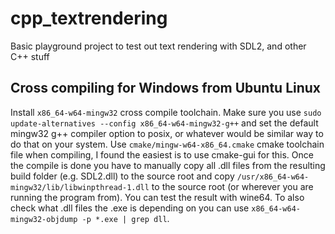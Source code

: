 # cpp_textrendering

Basic playground project to test out text rendering with SDL2, and other C++ stuff


## Cross compiling for Windows from Ubuntu Linux

Install `x86_64-w64-mingw32` cross compile toolchain. Make sure you use `sudo update-alternatives --config x86_64-w64-mingw32-g++` and set the default mingw32 g++ compiler option to posix, or whatever would be similar way to do that on your system. Use `cmake/mingw-w64-x86_64.cmake` cmake toolchain file when compiling, I found the easiest is to use cmake-gui for this. Once the compile is done you have to manually copy all .dll files from the resulting build folder (e.g. SDL2.dll) to the source root and copy `/usr/x86_64-w64-mingw32/lib/libwinpthread-1.dll` to the source root (or wherever you are running the program from). You can test the result with wine64. To also check what .dll files the .exe is depending on you can use `x86_64-w64-mingw32-objdump -p *.exe | grep dll`.

